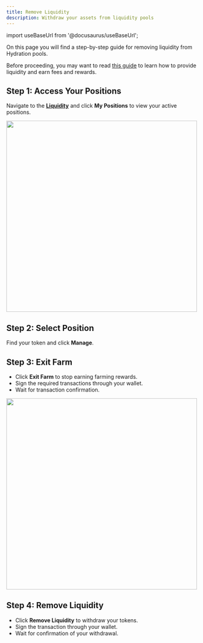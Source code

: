 ```yaml
---
title: Remove Liquidity
description: Withdraw your assets from liquidity pools
---
```


import useBaseUrl from '@docusaurus/useBaseUrl'; 

On this page you will find a step-by-step guide for removing liquidity from Hydration pools.

Before proceeding, you may want to read [this guide](/guides/liquidity/provide_liquidity) to learn how to provide liquidity and earn fees and rewards.

## Step 1: Access Your Positions
Navigate to the **[Liquidity](https://app.hydration.net/liquidity)** and click **My Positions** to view your active positions.

<div style={{textAlign: 'center'}}>
<img 
  src={useBaseUrl('img/howto_lp/lp_mylp.jpg')} 
  width="500px"
  style={{margin: '5px 0'}}
/>
</div>

## Step 2: Select Position
Find your token and click **Manage**.

## Step 3: Exit Farm
* Click **Exit Farm** to stop earning farming rewards.
* Sign the required transactions through your wallet.
* Wait for transaction confirmation.
<div style={{textAlign: 'center'}}>
<img 
  src={useBaseUrl('img/howto_lp/lp_mylp2.jpg')} 
  width="500px"
  style={{margin: '5px 0'}}
/>
</div>

## Step 4: Remove Liquidity
* Click **Remove Liquidity** to withdraw your tokens.
* Sign the transaction through your wallet.
* Wait for confirmation of your withdrawal.